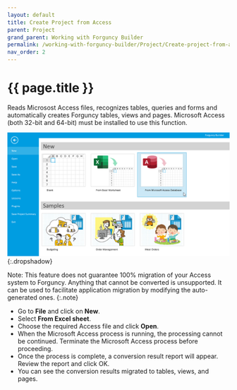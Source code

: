 ```yaml
---
layout: default
title: Create Project from Access
parent: Project
grand_parent: Working with Forguncy Builder
permalink: /working-with-forguncy-builder/Project/Create-project-from-access/
nav_order: 2
---
```


# {{ page.title }}

Reads Microsost Access files, recognizes tables, queries and forms and automatically creates Forguncy tables, views and pages. Microsoft Access (both 32-bit and 64-bit) must be installed to use this function.

![create-from-access-new](/assets/images/product-images/project-create-from-access-new.png)
{:.dropshadow}

Note: This feature does not guarantee 100% migration of your Access system to Forguncy. Anything that cannot be converted is unsupported. It can be used to facilitate application migration by modifying the auto-generated ones.
{:.note}

- Go to **File** and click on **New**.
- Select **From Excel sheet**.
- Choose the required Access file and click **Open**.
- When the Microsoft Access process is running, the processing cannot be continued. Terminate the Microsoft Access process before proceeding.
- Once the process is complete, a conversion result report will appear. Review the report and click OK.
- You can see the conversion results migrated to tables, views, and pages.

